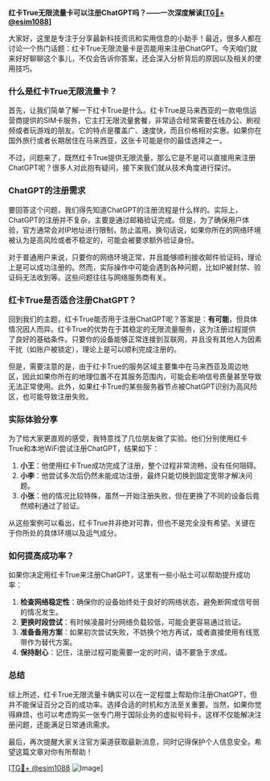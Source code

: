 **红卡True无限流量卡可以注册ChatGPT吗？——一次深度解读[[TG💪+ @esim1088](https://t.me/s/esim1088)]**

大家好，这里是专注于分享最新科技资讯和实用信息的小助手！最近，很多人都在讨论一个热门话题：红卡True无限流量卡是否能用来注册ChatGPT。今天咱们就来好好聊聊这个事儿，不仅会告诉你答案，还会深入分析背后的原因以及相关的使用技巧。

### 什么是红卡True无限流量卡？

首先，让我们简单了解一下红卡True是什么。红卡True是马来西亚的一款电信运营商提供的SIM卡服务，它主打无限流量套餐，非常适合经常需要在线办公、刷视频或者玩游戏的朋友。它的特点是覆盖广、速度快，而且价格相对实惠。如果你在国外旅行或者长期居住在马来西亚，这张卡可能是你的最佳选择之一。

不过，问题来了，既然红卡True提供无限流量，那么它是不是可以直接用来注册ChatGPT呢？很多人对此抱有疑问，接下来我们就从技术角度进行探讨。

### ChatGPT的注册需求

要回答这个问题，我们得先知道ChatGPT的注册流程是什么样的。实际上，ChatGPT的注册并不复杂，主要是通过邮箱验证完成。但是，为了确保用户体验，官方通常会对IP地址进行限制，防止滥用。换句话说，如果你所在的网络环境被认为是高风险或者不稳定的，可能会被要求额外验证身份。

对于普通用户来说，只要你的网络环境正常，并且能够顺利接收邮件验证码，理论上是可以成功注册的。然而，实际操作中可能会遇到各种问题，比如IP被封禁、验证码无法收到等。这些问题往往与网络服务商有关。

### 红卡True是否适合注册ChatGPT？

回到我们的主题，红卡True能否用于注册ChatGPT呢？答案是：**有可能**，但具体情况因人而异。红卡True的优势在于其稳定的无限流量服务，这为注册过程提供了良好的基础条件。只要你的设备能够正常连接到互联网，并且没有其他人为因素干扰（如账户被锁定），理论上是可以顺利完成注册的。

但是，需要注意的是，由于红卡True的服务区域主要集中在马来西亚及周边地区，因此如果你所在的地理位置不在其服务范围内，可能会影响信号质量甚至导致无法正常使用。此外，如果红卡True的某些服务器节点被ChatGPT识别为高风险区，也可能导致注册失败。

### 实际体验分享

为了给大家更直观的感受，我特意找了几位朋友做了实验。他们分别使用红卡True和本地WiFi尝试注册ChatGPT，结果如下：

1. **小王**：他使用红卡True成功完成了注册，整个过程非常流畅，没有任何阻碍。
2. **小李**：他尝试多次后仍然未能成功注册，最终只能切换到固定宽带才解决问题。
3. **小张**：他的情况比较特殊，虽然一开始注册失败，但在更换了不同的设备后竟然顺利通过了验证。

从这些案例可以看出，红卡True并非绝对可靠，但也不是完全没有希望。关键在于你所处的具体环境以及运气成分。

### 如何提高成功率？

如果你决定用红卡True来注册ChatGPT，这里有一些小贴士可以帮助提升成功率：

1. **检查网络稳定性**：确保你的设备始终处于良好的网络状态，避免断网或信号弱的情况发生。
2. **更换时段尝试**：有时候凌晨时分网络负载较低，可能会更容易通过验证。
3. **准备备用方案**：如果初次尝试失败，不妨换个地方再试，或者直接使用有线宽带作为替代方案。
4. **保持耐心**：记住，注册过程可能需要一定的时间，请不要急于求成。

### 总结

综上所述，红卡True无限流量卡确实可以在一定程度上帮助你注册ChatGPT，但并不能保证百分之百的成功率。选择合适的时机和方法至关重要。当然，如果你觉得麻烦，也可以考虑购买一张专门用于国际业务的虚拟号码卡，这样不仅能解决注册问题，还能满足日常通讯需求。

最后，再次提醒大家关注官方渠道获取最新消息，同时记得保护个人信息安全。希望这篇文章对你有所帮助！

[[TG💪+ @esim1088](https://t.me/s/esim1088) ![Image](https://i.postimg.cc/4NQfJmqS/Snipaste-2025-05-13-00-14-12.png)]